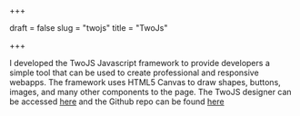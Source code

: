 +++

draft = false
slug = "twojs"
title = "TwoJs"

+++


I developed the TwoJS Javascript framework to provide developers a simple tool that can be used to create professional and responsive webapps. The framework uses HTML5 Canvas to draw shapes, buttons, images, and many other components to the page. The TwoJS designer can be accessed [here](https://wyattpfeil.com/TwoJs/Designer.html) and the Github repo can be found [here](https://github.com/wyattpfeil/TwoJs)